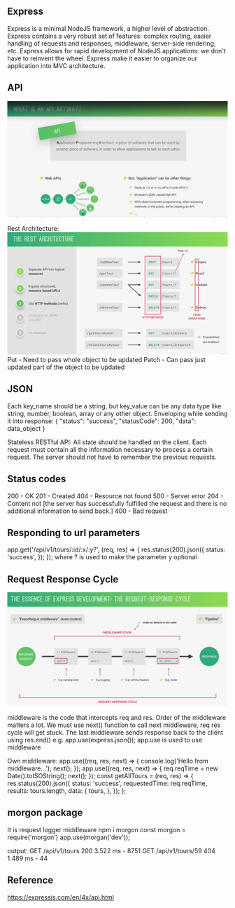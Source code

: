 ## Express

Express is a minimal NodeJS framework, a higher level of abstraction.
Express contains a very robust set of features: complex routing, easier handling of requests and responses, middleware, server-side rendering, etc.
Express allows for rapid development of NodeJS applications: we don't have to reinvent the wheel.
Express make it easier to organize our application into MVC architecture.

## API

![alt text](/dev-data/readme-img/image.png)

Rest Architecture:
![alt text](/dev-data/readme-img/image-1.png)
Put - Need to pass whole object to be updated
Patch - Can pass just updated part of the object to be updated

## JSON

Each key_name should be a string, but key_value can be any data type like string, number, boolean, array or any other object.
Enveloping while sending it into response:
{
"status": "success",
"statusCode": 200,
"data": data_object
}

Stateless RESTful API:
All state should be handled on the client. Each request must contain all the information necessary to process a certain request. The server should not have to remember the previous requests.

## Status codes

200 - OK
201 - Created
404 - Resource not found
500 - Server error
204 - Content not [the server has successfully fulfilled the request and there is no additional information to send back.]
400 - Bad request

## Responding to url parameters

app.get('/api/v1/tours/:id/:x/:y?', (req, res) => {
res.status(200).json({
status: 'success',
});
});
where ? is used to make the parameter y optional

## Request Response Cycle

![alt text](image.png)

middleware is the code that intercepts req and res. Order of the middleware matters a lot. We must use next() function to call next middleware, req res cycle will get stuck. The last middleware sends response back to the client using res.end()
e.g.
app.use(express.json());
app.use is used to use middleware

Own middleware:
app.use((req, res, next) => {
console.log('Hello from middleware...');
next();
});
app.use((req, res, next) => {
req.reqTime = new Date().toISOString();
next();
});
const getAllTours = (req, res) => {
res.status(200).json({
status: 'success',
requestedTime: req.reqTime,
results: tours.length,
data: {
tours,
},
});
};

## morgon package

It is request logger middleware
npm i morgon
const morgon = require('morgon')
app.use(morgan('dev'));

output:
GET /api/v1/tours 200 3.522 ms - 8751
GET /api/v1/tours/59 404 1.489 ms - 44

## Reference

https://expressjs.com/en/4x/api.html
